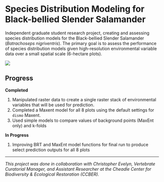 # Species Distribution Modeling for Black-bellied Slender Salamander

Independent graduate student research project, creating and assessing species distribution models for the Black-bellied Slender Salamander (*Batrachoseps nigriventris*). The primary goal is to assess the performance of species distribution models given high-resolution environmental variable data over a small spatial scale (6-hectare plots).

![](https://californiaherps.com/salamanders/images/bnigriventrisss05.jpg)

## Progress
**Completed** 
1. Manipulated raster data to create a single raster stack of environmental variables that will be used for prediction.
2. Completed a Maxent model for all 8 plots using the default settings for `dismo` Maxent.
3. Used simple models to compare values of background points (MaxEnt only) and k-folds

**In Progress**
1. Improving BRT and MaxEnt model functions for final run to produce select prediction outputs for all 8 plots


----
*This project was done in collaboration with Christopher Evelyn, Vertebrate Curatorial Manager, and Assistant Researcher at the Cheadle Center for Biodiversity & Ecological Restoration (CCBER).*
